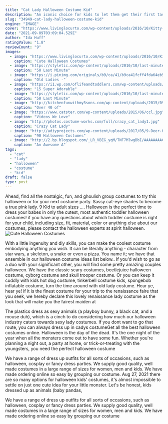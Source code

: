 ```yaml
---
title: "Cat Lady Halloween Costume Kid"
description: "An iconic choice for kids to let them get their first taste of being a superhero, we're sure any little lady will be super proud to sport this costume at halloween. Girls' cat costume ideas little ladies pretty"
slug: "34949-cat-lady-halloween-costume-kid"
engine: "IMAGE"
cover: "https://www.livinglocurto.com/wp-content/uploads/2016/10/Kitty-Cat-Make-Up-Cutest-Kids-Halloween-Costumes-650x651.jpg"
date: "2021-09-09T03:09:04.529Z"
author: "Ida Huff"
ratingValue: "1.8"
reviewCount: "9"
images:
  - image: "https://www.livinglocurto.com/wp-content/uploads/2016/10/Kitty-Cat-Make-Up-Cutest-Kids-Halloween-Costumes-650x651.jpg"
    caption: "Cute Halloween Costumes"
  - image: "https://styletic.com/wp-content/uploads/2016/10/last-minute-halloween-costumes/21-last-minute-halloween-costume-ideas.jpg"
    caption: "50 Last Minute"
  - image: "https://i.pinimg.com/originals/b9/ca/41/b9ca41fcff4fda64eb530400d0570f37.jpg"
    caption: "Old Ladies -"
  - image: "https://i1.wp.com/oflifeandtoddlers.com/wp-content/uploads/2018/10/80s-workout-halloween-costume-toddler-girl-1-e1538766297902.jpg?fit=420%2C560&ssl=1"
    caption: "15 Super Adorable"
  - image: "https://styletic.com/wp-content/uploads/2016/10/last-minute-halloween-costumes/20-last-minute-halloween-costume-ideas.jpg"
    caption: "50 Last Minute"
  - image: "http://kitchenfunwithmy3sons.com/wp-content/uploads/2015/09/neighborhood-cat-lady-kids-costume.jpg"
    caption: "Over 40 of"
  - image: "https://www.catster.com/wp-content/uploads/2015/06/ccl.jpg"
    caption: "Videos We Love"
  - image: "http://photos.costume-works.com/full/crazy_cat_lady1.jpg"
    caption: "Crazy Cat Lady"
  - image: "http://adiyprojects.com/wp-content/uploads/2017/05/9-Deer-Halloween-Costume.jpg"
    caption: "90 Halloween Costumes"
  - image: "http://2.bp.blogspot.com/_LR_VBEG_yqM/TNF7MlwgBbI/AAAAAAAACpk/QM3hKGffVKc/s1600/michelle-trachtenberg-pageant-queen-halloween-costume__oPt.jpg"
    caption: "An Awesome A"
tags:
  - "cat"
  - "lady"
  - "halloween"
  - "costume"
  - "kid"
draft: false
type: post
---
```


Ahead, find all the nostalgic, fun, and ghoulish group costumes to try this halloween or for your next costume party.  Sassy cat-eye shades to become a true pink lady. 9 Kid to adult sizes .... Halloween is the perfect time to dress your babes in only the cutest, most authentic toddler halloween costumes! if you have any questions about which toddler costume is right for your child, including size, fit, material, color or anything else about our costumes, please contact the halloween experts at spirit halloween.
![Cute Halloween Costumes](https://www.livinglocurto.com/wp-content/uploads/2016/10/Kitty-Cat-Make-Up-Cutest-Kids-Halloween-Costumes-650x651.jpg "Cute Halloween Costumes")

With a little ingenuity and diy skills, you can make the coolest costume embodying anything you wish. It can be literally anything - character from star wars, a skeleton, a snake or even a pizza. You name it; we have that ensemble in our halloween costume ideas list below.. If you&#39;d wish to go as a duo with your significant other, you will find some pretty amazing couples halloween. We have the classic scary costumes, beetlejuice halloween costume, cyborg costume and skull trooper costume. Or you can keep it cuddly with kids hot dog costume, tinkerbell costume kids, spongebob inflatable costume, turn the time around with old lady costume. Hear ye, hear ye! if it is the finest costume for your trip to the renaissance faire that you seek, we hereby declare this lovely renaissance lady costume as the look that will make you the fairest maiden at
<!--inArticleAds-->

<!--galleryOne-->

The plastics dress as sexy animals (a playboy bunny, a black cat, and a mouse duh), which is a cinch to do considering how much our halloween industry caters towards sexy lady costumes. If you dont want to go that route, you can always dress up in cadys costumeGet all the best halloween costumes online. Halloween is the day of the dead. It's the one night of the year when all the monsters come out to have some fun. Whether you're planning a night out, a party at home, or trick-or-treating with the youngsters, you need the perfect halloween costume
<!--inArticleAds-->

<!--galleryTwo-->

We have a range of dress up outfits for all sorts of occasions, such as halloween, cosplay or fancy dress parties. We supply good quality, well made costumes in a large range of sizes for women, men and kids. We have made ordering online so easy by grouping our costume. Aug 27, 2021 there are so many options for halloween kids' costumes, it's almost impossible to settle on just one cute idea for your little monster. Let's be honest, kids dressed up as animals (baby pandas,
<!--galleryThree-->

We have a range of dress up outfits for all sorts of occasions, such as halloween, cosplay or fancy dress parties. We supply good quality, well made costumes in a large range of sizes for women, men and kids. We have made ordering online so easy by grouping our costume